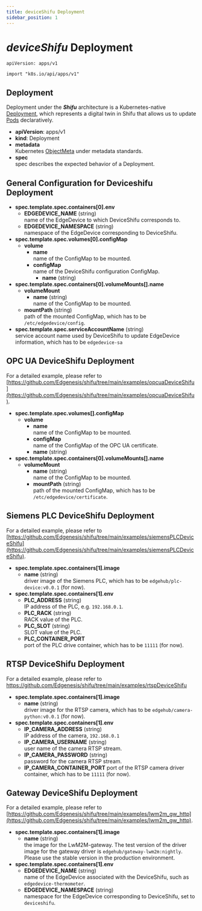 ```yaml
---
title: deviceShifu Deployment
sidebar_position: 1
---
```


# ***deviceShifu*** Deployment

`apiVersion: apps/v1`

`import "k8s.io/api/apps/v1"`

## Deployment

Deployment under the ***Shifu*** architecture is a Kubernetes-native [Deployment](https://kubernetes.io/docs/reference/kubernetes-api/workload-resources/deployment-v1/), which represents a digital twin in Shifu that allows us to update [Pods](https://kubernetes.io/docs/reference/kubernetes-api/workload-resources/pod-v1/) declaratively.

- **apiVersion**: apps/v1
- **kind**: Deployment
- **metadata**<br/>Kubernetes [ObjectMeta](https://kubernetes.io/docs/reference/kubernetes-api/common-definitions/object-meta/#ObjectMeta) under metadata standards.
- **spec**<br/>spec describes the expected behavior of a Deployment.

## General Configuration for Deviceshifu Deployment

- **spec.template.spec.containers[0].env**
  - **EDGEDEVICE_NAME** (string)<br/>name of the EdgeDevice to which DeviceShifu corresponds to.
  - **EDGEDEVICE_NAMESPACE** (string)<br/>namespace of the EdgeDevice corresponding to DeviceShifu.
- **spec.template.spec.volumes[0].configMap**
  - **volume**
    - **name**<br/>name of the ConfigMap to be mounted.
    - **configMap**<br/>name of the DeviceShifu configuration ConfigMap.
      - **name** (string)
- **spec.template.spec.containers[0].volumeMounts[].name**
  - **volumeMount**
    - **name** (string)<br/>name of the ConfigMap to be mounted.
  - **mountPath** (string)<br/>path of the mounted ConfigMap, which has to be `/etc/edgedevice/config`.
- **spec.template.spec.serviceAccountName** (string)<br/>service account name used by DeviceShifu to update EdgeDevice information, which has to be `edgedevice-sa`

## OPC UA DeviceShifu Deployment

For a detailed example, please refer to [https://github.com/Edgenesis/shifu/tree/main/examples/opcuaDeviceShifu](https://github.com/Edgenesis/shifu/tree/main/examples/opcuaDeviceShifu).

- **spec.template.spec.volumes[].configMap**
  - **volume**
    - **name**<br/>name of the ConfigMap to be mounted.
    - **configMap**<br/>name of the ConfigMap of the OPC UA certificate.
    - **name** (string)
- **spec.template.spec.containers[0].volumeMounts[].name**
  - **volumeMount**
    - **name** (string)<br/>name of the ConfigMap to be mounted.
    - **mountPath** (string)<br/>path of the mounted ConfigMap, which has to be `/etc/edgedevice/certificate`.

## Siemens PLC DeviceShifu Deployment

For a detailed example, please refer to [https://github.com/Edgenesis/shifu/tree/main/examples/siemensPLCDeviceShifu](https://github.com/Edgenesis/shifu/tree/main/examples/siemensPLCDeviceShifu).

- **spec.template.spec.containers[1].image**
  - **name** (string)<br/>driver image of the Siemens PLC, which has to be `edgehub/plc-device:v0.0.1` (for now).
- **spec.template.spec.containers[1].env**
  - **PLC_ADDRESS** (string)<br/>IP address of the PLC, e.g. `192.168.0.1`.
  - **PLC_RACK** (string)<br/>RACK value of the PLC.
  - **PLC_SLOT** (string)<br/>SLOT value of the PLC.
  - **PLC_CONTAINER_PORT**<br/>port of the PLC drive container, which has to be `11111` (for now).

## RTSP DeviceShifu Deployment

For a detailed example, please refer to <https://github.com/Edgenesis/shifu/tree/main/examples/rtspDeviceShifu>

- **spec.template.spec.containers[1].image**
  - **name** (string)<br/>driver image for the RTSP camera, which has to be `edgehub/camera-python:v0.0.1` (for now).
- **spec.template.spec.containers[1].env**
  - **IP_CAMERA_ADDRESS** (string)<br/>IP address of the camera, `192.168.0.1`
  - **IP_CAMERA_USERNAME** (string)<br/>user name of the camera RTSP stream.
  - **IP_CAMERA_PASSWORD** (string)<br/>password for the camera RTSP stream.
  - **IP_CAMERA_CONTAINER_PORT**
        port of the RTSP camera driver container, which has to be `11111` (for now).

## Gateway DeviceShifu Deployment

For a detailed example, please refer to  [https://github.com/Edgenesis/shifu/tree/main/examples/lwm2m_gw_http](https://github.com/Edgenesis/shifu/tree/main/examples/lwm2m_gw_http).

- **spec.template.spec.containers[1].image**
  - **name** (string)<br/>the image for the LwM2M-gateway. The test version of the driver image for the gateway driver is `edgehub/gateway-lwm2m:nightly`. Please use the stable version in the production environment.
- **spec.template.spec.containers[1].env**
  - **EDGEDEVICE_NAME** (string)<br/>name of the EdgeDevice associated with the DeviceShifu, such as `edgedevice-thermometer`.
  - **EDGEDEVICE_NAMESPACE** (string)<br/>namespace for the EdgeDevice corresponding to DeviceShifu, set to `deviceshifu`.
